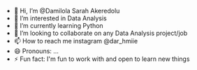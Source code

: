 - 👋 Hi, I’m @Damilola Sarah Akeredolu
- 👀 I’m interested in Data Analysis
- 🌱 I’m currently learning Python
- 💞️ I’m looking to collaborate on any Data Analysis project/job
- 📫 How to reach me instagram @dar_hmiie
- 😄 Pronouns: ...
- ⚡ Fun fact: I'm fun to work with and open to learn new things

<!---
Darhmiie/Darhmiie is a ✨ special ✨ repository because its `README.md` (this file) appears on your GitHub profile.
You can click the Preview link to take a look at your changes.
--->

